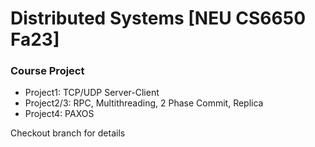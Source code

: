# Distributed Systems [NEU CS6650 Fa23]
### Course Project
- Project1: TCP/UDP Server-Client 
- Project2/3: RPC, Multithreading, 2 Phase Commit, Replica 
- Project4: PAXOS

Checkout branch for details